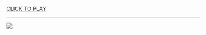 
<a href="https://premium76.site?title=welding_games_unblocked&ref=13M">CLICK TO PLAY</a></h3>
<hr>

<a href="https://premium76.site?title=welding_games_unblocked&ref=13M"><img src="https://clearcache.store/games.png"></a>


